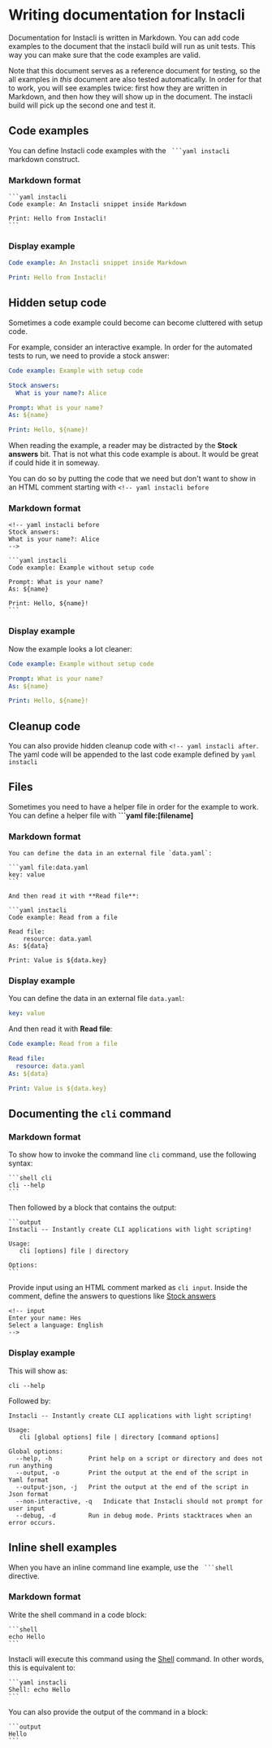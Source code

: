 # Writing documentation for Instacli

Documentation for Instacli is written in Markdown. You can add code examples to the document that the instacli build
will run as unit tests. This way you can make sure that the code examples are valid.

Note that this document serves as a reference document for testing, so the all examples in _this_ document are also
tested automatically. In order for that to work, you will see examples twice: first how they are written in Markdown,
and then how they will show up in the document. The instacli build will pick up the second one and test it.

## Code examples

You can define Instacli code examples with the ` ```yaml instacli` markdown construct.

### Markdown format

    ```yaml instacli
    Code example: An Instacli snippet inside Markdown
    
    Print: Hello from Instacli!
    ```

### Display example

```yaml instacli
Code example: An Instacli snippet inside Markdown

Print: Hello from Instacli!
```

## Hidden setup code

Sometimes a code example could become can become cluttered with setup code.

For example, consider an interactive example. In order for the automated tests to run, we need to provide a stock
answer:

```yaml instacli
Code example: Example with setup code

Stock answers:
  What is your name?: Alice

Prompt: What is your name?
As: ${name}

Print: Hello, ${name}!
```

When reading the example, a reader may be distracted by the **Stock answers** bit. That is not what this code example is
about. It would be great if could hide it in someway.

You can do so by putting the code that we need but don't want to show in an HTML comment starting with
`<!-- yaml instacli before`

### Markdown format

    <!-- yaml instacli before
    Stock answers:
    What is your name?: Alice
    -->

    ```yaml instacli
    Code example: Example without setup code

    Prompt: What is your name?
    As: ${name}
    
    Print: Hello, ${name}!
    ```

### Display example

Now the example looks a lot cleaner:

<!-- yaml instacli before
Stock answers:
    What is your name?: Alice
-->

```yaml instacli
Code example: Example without setup code

Prompt: What is your name?
As: ${name}

Print: Hello, ${name}!
```

## Cleanup code

You can also provide hidden cleanup code with `<!-- yaml instacli after`. The yaml code will be appended to the last
code example defined by `yaml instacli`

## Files

Sometimes you need to have a helper file in order for the example to work. You can define a helper file with **```yaml
file:[filename]**

### Markdown format

    You can define the data in an external file `data.yaml`:

    ```yaml file:data.yaml
    key: value
    ```
    
    And then read it with **Read file**:

    ```yaml instacli
    Code example: Read from a file

    Read file:
        resource: data.yaml
    As: ${data}
    
    Print: Value is ${data.key}

### Display example

You can define the data in an external file `data.yaml`:

```yaml file:data.yaml
key: value
```

And then read it with **Read file**:

```yaml instacli
Code example: Read from a file

Read file:
  resource: data.yaml
As: ${data}

Print: Value is ${data.key} 
```

## Documenting the `cli` command

### Markdown format

To show how to invoke the command line `cli` command, use the following syntax:

    ```shell cli
    cli --help
    ```

Then followed by a block that contains the output:

    ```output
    Instacli -- Instantly create CLI applications with light scripting!
    
    Usage:
       cli [options] file | directory
    
    Options:
    ```

Provide input using an HTML comment marked as `cli input`. Inside the comment, define the answers to questions
like  [Stock answers](../commands/instacli/testing/Stock%20answers.spec.md)

    <!-- input
    Enter your name: Hes
    Select a language: English
    -->

### Display example

This will show as:

```shell cli
cli --help
```

Followed by:

```output
Instacli -- Instantly create CLI applications with light scripting!

Usage:
   cli [global options] file | directory [command options]

Global options:
  --help, -h          Print help on a script or directory and does not run anything
  --output, -o        Print the output at the end of the script in Yaml format
  --output-json, -j   Print the output at the end of the script in Json format
  --non-interactive, -q   Indicate that Instacli should not prompt for user input
  --debug, -d         Run in debug mode. Prints stacktraces when an error occurs.
```

## Inline shell examples

When you have an inline command line example, use the ` ```shell` directive.

### Markdown format

Write the shell command in a code block:

    ```shell
    echo Hello
    ```

Instacli will execute this command using the [Shell](../commands/instacli/shell/Shell.spec.md) command. In other words,
this is equivalent to:

    ```yaml instacli
    Shell: echo Hello
    ```

You can also provide the output of the command in a block:

    ```output
    Hello
    ```

<!-- FIXME! Breaks doc test
    ### Display example
    
    This will show as
    
    ```shell
    echo Hello
    ```
    
    with output
    
    ```output
    Hello
    ```
-->